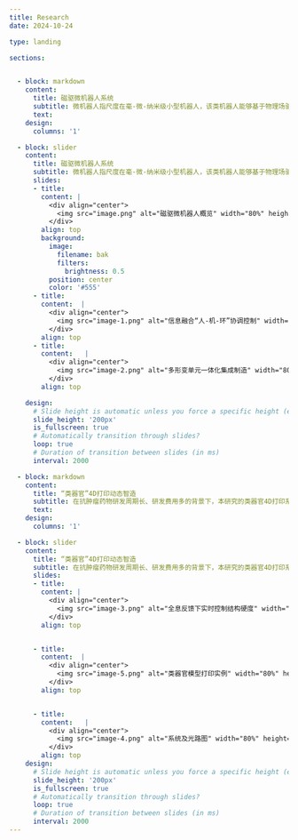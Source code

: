 ```yaml
---
title: Research
date: 2024-10-24

type: landing

sections:


  - block: markdown
    content:
      title: 磁驱微机器人系统
      subtitle: 微机器人指尺度在毫-微-纳米级小型机器人，该类机器人能够基于物理场驱动在封闭人体环境执行任务，有望成为颠覆性新兴医疗器械。针对现有微机器人运动效率低、感知能力弱、运动控制难的问题，本研究提出自主形变仿生微机器人本体创成技术，首创环境感知多形变单元一体化集成微机器人；提出微机器人跨域多模态运动控制方法，大幅提升封闭非结构环境下微机器人适应性与作业能力。
      text:
    design:
      columns: '1'

  - block: slider
    content:
      title: 磁驱微机器人系统
      subtitle: 微机器人指尺度在毫-微-纳米级小型机器人，该类机器人能够基于物理场驱动在封闭人体环境执行任务，有望成为颠覆性新兴医疗器械。针对现有微机器人运动效率低、感知能力弱、运动控制难的问题，本研究提出自主形变仿生微机器人本体创成技术，首创环境感知多形变单元一体化集成微机器人；提出微机器人跨域多模态运动控制方法，大幅提升封闭非结构环境下微机器人适应性与作业能力。
      slides:
      - title: 
        content: |  
          <div align="center">
            <img src="image.png" alt="磁驱微机器人概览" width="80%" height="auto">
          </div>
        align: top
        background:
          image:
            filename: bak
            filters:
              brightness: 0.5
          position: center
          color: '#555'
      - title: 
        content:  |  
          <div align="center">
            <img src="image-1.png" alt="信息融合“人-机-环”协调控制" width="80%" height="auto">
          </div>
        align: top
      - title: 
        content:   |  
          <div align="center">
            <img src="image-2.png" alt="多形变单元一体化集成制造" width="80%" height="auto">
          </div>
        align: top

    design:
      # Slide height is automatic unless you force a specific height (e.g. '400px')
      slide_height: '200px'
      is_fullscreen: true
      # Automatically transition through slides?
      loop: true
      # Duration of transition between slides (in ms)
      interval: 2000

  - block: markdown
    content:
      title: “类器官”4D打印动态智造
      subtitle: 在抗肿瘤药物研发周期长、研发费用多的背景下，本研究的类器官4D打印系统采用了基于全息成像实时反馈的重建算法，通过将数字全息显微技术与DMD 光固化微加工系统相结合，实现了对类器官硬度第4维的精准控制（精度±1kPa）。类器官的使用可以极大缩短试验周期并降低成本。该项研究的4D打印系统为抗肿瘤药物的研发、个性化药物的设计和制造以及生物4D打印技术的快速操作创造了捷径。 
      text:
    design:
      columns: '1'

  - block: slider
    content:
      title: “类器官”4D打印动态智造
      subtitle: 在抗肿瘤药物研发周期长、研发费用多的背景下，本研究的类器官4D打印系统采用了基于全息成像实时反馈的重建算法，通过将数字全息显微技术与DMD 光固化微加工系统相结合，实现了对类器官硬度第4维的精准控制（精度±1kPa）。类器官的使用可以极大缩短试验周期并降低成本。该项研究的4D打印系统为抗肿瘤药物的研发、个性化药物的设计和制造以及生物4D打印技术的快速操作创造了捷径。 
      slides:
      - title: 
        content: |  
          <div align="center">
            <img src="image-3.png" alt="全息反馈下实时控制结构硬度" width="80%" height="auto">
          </div>
        align: top


      - title: 
        content:  |  
          <div align="center">
            <img src="image-5.png" alt="类器官模型打印实例" width="80%" height="auto">
          </div>
        align: top


      - title: 
        content:   |  
          <div align="center">
            <img src="image-4.png" alt="系统及光路图" width="80%" height="auto">
          </div>
        align: top
    design:
      # Slide height is automatic unless you force a specific height (e.g. '400px')
      slide_height: '200px'
      is_fullscreen: true
      # Automatically transition through slides?
      loop: true
      # Duration of transition between slides (in ms)
      interval: 2000
---
```

